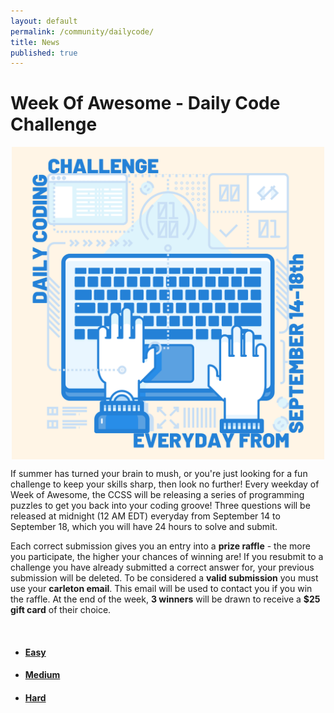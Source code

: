 ```yaml
---
layout: default
permalink: /community/dailycode/
title: News
published: true
---
```

<!--div class='search-box'>Search</div-->

<div class='content-wrap'>
    <h1>Week Of Awesome - Daily Code Challenge</h1>
    <div style="display:flex; justify-content:center">
        <img src="/images/woa2020/2.png" width="500px">
    </div>
    <p>If summer has turned your brain to mush, or you're just looking for a fun challenge to keep your skills sharp, then look no further! Every weekday of Week of Awesome, the CCSS will be releasing a series of programming puzzles to get you back into your coding groove! Three questions will be released at midnight (12 AM EDT) everyday from September 14 to September 18, which you will have 24 hours to solve and submit.</p>
    <p>Each correct submission gives you an entry into a <b>prize raffle</b> - the more you participate, the higher your chances of winning are! If you resubmit to a challenge you have already submitted a correct answer for, your previous submission will be deleted. To be considered a <b>valid submission</b> you must use your <b>carleton email</b>. This email will be used to contact you if you win the raffle. At the end of the week, <b>3 winners</b> will be drawn to receive a <b>$25 gift card</b> of their choice.</p>
    <br>
	<ul class="small-subpage-list">
        <li>
            <a href="/community/dailycode/easy">
            <h4>Easy</h4>
            </a>
        </li>
        <li>
            <a href="/community/dailycode/medium">
            <h4>Medium</h4>
            </a>
        </li>
        <li>
            <a href="/community/dailycode/hard">
            <h4>Hard</h4>
            </a>
        </li>
    </ul>
    
</div>
